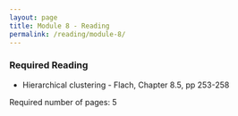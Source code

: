 ```yaml
---
layout: page
title: Module 8 - Reading
permalink: /reading/module-8/
---
```

### Required Reading ###
- Hierarchical clustering - Flach, Chapter 8.5, pp 253-258

Required number of pages: 5
